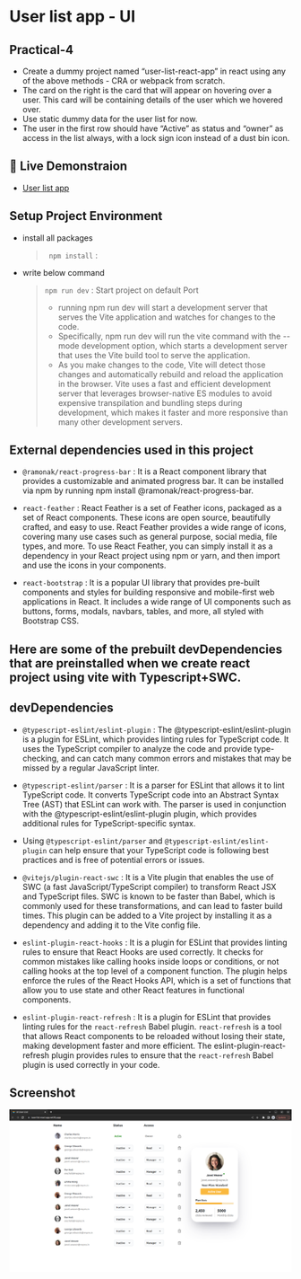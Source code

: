 # User list app - UI

## Practical-4

- Create a dummy project named “user-list-react-app” in react using any of the above methods - CRA or webpack from scratch.
- The card on the right is the card that will appear on hovering over a user. This card will be containing details of the user which we hovered over.
- Use static dummy data for the user list for now.
- The user in the first row should have “Active” as status and “owner” as access in the list always, with a lock sign icon instead of a dust bin icon.

## 🚀 Live Demonstraion

- [User list app](https://iuser-list-react-app.netlify.app/)

## Setup Project Environment

- install all packages

  > ` npm install` :

- write below command
  > `npm run dev` : Start project on default Port
  >
  > - running npm run dev will start a development server that serves the Vite application and watches for changes to the code.
  > - Specifically, npm run dev will run the vite command with the --mode development option, which starts a development server that uses the Vite build tool to serve the application.
  > - As you make changes to the code, Vite will detect those changes and automatically rebuild and reload the application in the browser. Vite uses a fast and efficient development server that leverages browser-native ES modules to avoid expensive transpilation and bundling steps during development, which makes it faster and more responsive than many other development servers.

## External dependencies used in this project

- `@ramonak/react-progress-bar` : It is a React component library that provides a customizable and animated progress bar. It can be installed via npm by running npm install @ramonak/react-progress-bar.

- `react-feather` : React Feather is a set of Feather icons, packaged as a set of React components. These icons are open source, beautifully crafted, and easy to use. React Feather provides a wide range of icons, covering many use cases such as general purpose, social media, file types, and more. To use React Feather, you can simply install it as a dependency in your React project using npm or yarn, and then import and use the icons in your components.

- `react-bootstrap` : It is a popular UI library that provides pre-built components and styles for building responsive and mobile-first web applications in React. It includes a wide range of UI components such as buttons, forms, modals, navbars, tables, and more, all styled with Bootstrap CSS.

## Here are some of the prebuilt devDependencies that are preinstalled when we create react project using vite with Typescript+SWC.

## devDependencies

- `@typescript-eslint/eslint-plugin` : The @typescript-eslint/eslint-plugin is a plugin for ESLint, which provides linting rules for TypeScript code. It uses the TypeScript compiler to analyze the code and provide type-checking, and can catch many common errors and mistakes that may be missed by a regular JavaScript linter.

- `@typescript-eslint/parser` : It is a parser for ESLint that allows it to lint TypeScript code. It converts TypeScript code into an Abstract Syntax Tree (AST) that ESLint can work with. The parser is used in conjunction with the @typescript-eslint/eslint-plugin plugin, which provides additional rules for TypeScript-specific syntax.

- Using `@typescript-eslint/parser` and `@typescript-eslint/eslint-plugin` can help ensure that your TypeScript code is following best practices and is free of potential errors or issues.

- `@vitejs/plugin-react-swc` : It is a Vite plugin that enables the use of SWC (a fast JavaScript/TypeScript compiler) to transform React JSX and TypeScript files. SWC is known to be faster than Babel, which is commonly used for these transformations, and can lead to faster build times. This plugin can be added to a Vite project by installing it as a dependency and adding it to the Vite config file.

- `eslint-plugin-react-hooks` : It is a plugin for ESLint that provides linting rules to ensure that React Hooks are used correctly. It checks for common mistakes like calling hooks inside loops or conditions, or not calling hooks at the top level of a component function. The plugin helps enforce the rules of the React Hooks API, which is a set of functions that allow you to use state and other React features in functional components.

- `eslint-plugin-react-refresh` : It is a plugin for ESLint that provides linting rules for the `react-refresh` Babel plugin. `react-refresh` is a tool that allows React components to be reloaded without losing their state, making development faster and more efficient. The eslint-plugin-react-refresh plugin provides rules to ensure that the `react-refresh` Babel plugin is used correctly in your code.

## Screenshot

![user list](./src/assets/react-4.png)
